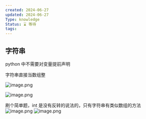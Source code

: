 ```yaml
---
created: 2024-06-27
updated: 2024-06-27
Type: knowledge
Status: ⌛️ 等待
tags:
---
```

## 字符串

python 中不需要对变量提前声明

字符串直接当数组整

![image.png](https://obsidian-pic-1317906728.cos.ap-nanjing.myqcloud.com/obsidian/20240627224945.png)

![image.png](https://obsidian-pic-1317906728.cos.ap-nanjing.myqcloud.com/obsidian/20240627230534.png)

刷个简单题，int 是没有反转的说法的，只有字符串有类似数组的方法
![image.png](https://obsidian-pic-1317906728.cos.ap-nanjing.myqcloud.com/obsidian/20240627234838.png)
![image.png](https://obsidian-pic-1317906728.cos.ap-nanjing.myqcloud.com/obsidian/20240627235030.png)
